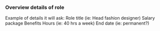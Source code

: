 ### Overview details of role

Example of details it will ask:
Role title (ie: Head fashion designer)
Salary package
Benefits
Hours (ie: 40 hrs a week)
End date (ie: permanent?)
